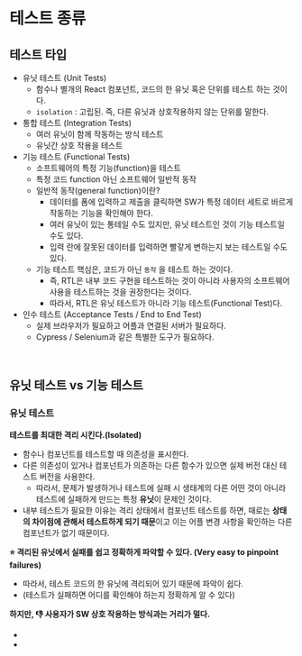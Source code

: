 # 테스트 종류

## 테스트 타입

- 유닛 테스트 (Unit Tests)
  - 함수나 별개의 React 컴포넌트, 코드의 한 유닛 혹은 단위를 테스트 하는 것이다.
  - `isolation` : 고립된. 즉, 다른 유닛과 상호작용하지 않는 단위를 말한다.
- 통합 테스트 (Integration Tests)
  - 여러 유닛이 함께 작동하는 방식 테스트
  - 유닛간 상호 작용을 테스트
- 기능 테스트 (Functional Tests)
  - 소프트웨어의 특정 기능(function)을 테스트
  - 특정 코드 function 아닌 소프트웨어 일반적 동작
  - 일반적 동작(general function)이란? 
    - 데이터를 폼에 입력하고 제출을 클릭하면 SW가 특정 데이터 세트로 바르게 작동하는 기능을 확인해야 한다.
    - 여러 유닛이 있는 통테일 수도 있지만, 유닛 테스트인 것이 기능 테스트일 수도 있다.
    - 입력 란에 잘못된 데이터를 입력하면 빨갛게 변하는지 보는 테스트일 수도 있다.
  - 기능 테스트 핵심은, 코드가 아닌 `동작` 을 테스트 하는 것이다.
    - 즉, RTL은 내부 코드 구현을 테스트하는 것이 아니라 사용자의 소프트웨어 사용을 테스트하는 것을 권장한다는 것이다.
    - 따라서, RTL은 유닛 테스트가 아니라 기능 테스트(Functional Test)다.
- 인수 테스트 (Acceptance Tests / End to End Test)
  - 실제 브라우저가 필요하고 어플과 연결된 서버가 필요하다.
  - Cypress / Selenium과 같은 특별한 도구가 필요하다.

<br/>

## 유닛 테스트 vs 기능 테스트

### 유닛 테스트

**테스트를 최대한 격리 시킨다.(Isolated)**

- 함수나 컴포넌트를 테스트할 때 의존성을 표시한다.
- 다른 의존성이 있거나 컴포넌트가 의존하는 다른 함수가 있으면 실제 버전 대신 테스트 버전을 사용한다.
  - 따라서, 문제가 발생하거나 테스트에 실패 시 생태계의 다른 어떤 것이 아니라 테스트에 실패하게 만드는 특정 **유닛**이 문제인 것이다.
- 내부 테스트가 필요한 이유는 격리 상태에서 컴포넌트 테스트를 하면, 때로는 **상태의 차이점에 관해서 테스트하게 되기 때문**이고 이는 어플 변경 사항을 확인하는 다른 컴포넌트가 없기 때문이다.

**⭐️ 격리된 유닛에서 실패를 쉽고 정확하게 파악할 수 있다. (Very easy to pinpoint failures)**

- 따라서, 테스트 코드의 한 유닛에 격리되어 있기 때문에 파악이 쉽다.
- (테스트가 실패하면 어디를 확인해야 하는지 정확하게 알 수 있다)

**하지만, 👎 사용자가 SW 상호 작용하는 방식과는 거리가 멀다.**

- 
- 



































































